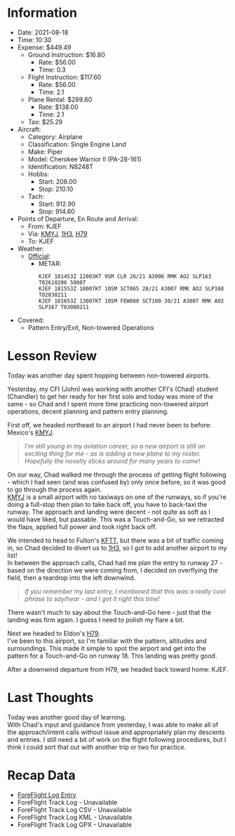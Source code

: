 # Information
- Date: 2021-08-18
- Time: 10:30
- Expense: $449.49
	- Ground Instruction: $16.80
		- Rate: $56.00
		- Time: 0.3
	- Flight Instruction: $117.60
		- Rate: $56.00
		- Time: 2.1
	- Plane Rental: $289.80
		- Rate: $138.00
		- Time: 2.1
	- Tax: $25.29
- Aircraft:
	- Category: Airplane
	- Classification: Single Engine Land
	- Make: Piper
	- Model: Cherokee Warrior II (PA-28-161)
	- Identification: N8248T
	- Hobbs: 
		- Start: 208.00
		- Stop: 210.10
	- Tach: 
		- Start: 912.90
		- Stop: 914.60
- Points of Departure, En Route and Arrival:
	- From: KJEF
	- Via: [KMYJ][L0], [1H3][L1], [H79][L2]
	- To: KJEF
- Weather:
	- [Official](http://aviationwxchartsarchive.com/product/metar):
		- METAR: 
			```
			KJEF 181453Z 12003KT 9SM CLR 26/21 A3006 RMK AO2 SLP163 T02610206 50007
			KJEF 181553Z 10007KT 10SM SCT065 28/21 A3007 RMK AO2 SLP168 T02830211
			KJEF 181653Z 13007KT 10SM FEW080 SCT100 30/21 A3007 RMK AO2 SLP167 T03000211
			```
- Covered:
	- Pattern Entry/Exit, Non-towered Operations
# Lesson Review
Today was another day spent hopping between non-towered airports.

Yesterday, my CFI (John) was working with another CFI's (Chad) student (Chandler) to get her ready for her first solo and today was more of the same - so Chad and I spent more time practicing non-towered airport operations, decent planning and pattern entry planning.

First off, we headed northeast to an airport I had never been to before: Mexico's [KMYJ][L0].
> *I'm still young in my aviation career, so a new airport is still an exciting thing for me - as is adding a new plane to my roster. Hopefully the novelty sticks around for many years to come!*

On our way, Chad walked me through the process of getting flight following - which I had seen (and was confused by) only once before, so it was good to go through the process again.<br />
[KMYJ][L0] is a small airport with no taxiways on one of the runways, so if you're doing a full-stop then plan to take back off, you have to back-taxi the runway. The approach and landing were decent - not quite as soft as I would have liked, but passable. This was a Touch-and-Go, so we retracted the flaps, applied full power and took right back off.

We intended to head to Fulton's [KFTT][L3], but there was a bit of traffic coming in, so Chad decided to divert us to [1H3][L1], so I got to add another airport to my list!<br />
In between the approach calls, Chad had me plan the entry to runway 27 - based on the direction we were coming from, I decided on overflying the field, then a teardrop into the left downwind.
> *If you remember my last entry, I mentioned that this was a really cool phrase to say/hear - and I got it right this time!*

There wasn't much to say about the Touch-and-Go here - just that the landing was firm again. I guess I need to polish my flare a bit.

Next we headed to Eldon's [H79][L2].<br />
I've been to this airport, so I'm familiar with the pattern, altitudes and surroundings. This made it simple to spot the airport and get into the pattern for a Touch-and-Go on runway 18. This landing was pretty good.

After a downwind departure from H79, we headed back toward home: KJEF.
# Last Thoughts
Today was another good day of learning.<br />
With Chad's input and guidance from yesterday, I was able to make all of the approach/intent calls without issue and appropriately plan my descents and entries. I still need a bit of work on the flight following procedures, but I think I could sort that out with another trip or two for practice.
# Recap Data
- [ForeFlight Log Entry](https://plan.foreflight.com/summary/c3c7803bc66a45da8ac01a1ece28686c)
- ForeFlight Track Log - Unavailable
- ForeFlight Track Log CSV - Unavailable
- ForeFlight Track Log KML - Unavailable
- ForeFlight Track Log GPX - Unavailable

[L0]: https://www.airnav.com/airport/KMYJ
[L1]: https://www.airnav.com/airport/1H3
[L2]: https://www.airnav.com/airport/H79
[L3]: https://www.airnav.com/airport/KFTT